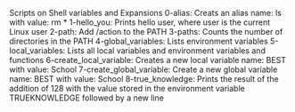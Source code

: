 Scripts on Shell variables and Expansions
0-alias: Creats an alias name: ls with value: rm *
1-hello_you: Prints hello user, where user is the current Linux user
2-path: Add /action to the PATH
3-paths: Counts the number of directories in the PATH
4-global_variables: Lists environment variables
5-local_variables: Lists all local variables and environment variables and functions
6-create_local_variable: Creates a new local variable name: BEST with value: School
7-create_global_variable: Create a new global variable name: BEST with value: School
8-true_knowledge: Prints the result of the addition of 128 with the value stored in the environment variable TRUEKNOWLEDGE followed by a new line
